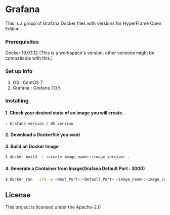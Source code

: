# Grafana

This is a group of Grafana Docker files with versions for HyperFrame Open Edition.

### Prerequisites

Docker 19.03.12 (This is a workspace's version, other versions might be compatiable with this.)

### Set up Info
1) OS : CentOS 7
2) Grafana : Grafana 7.0.5

### Installing

#### 1. Check your desired state of an image you will create.

    : Grafana version / OS version

#### 2. Download a Dockerfile you want

#### 3. Build an Docker Image
```bash
$ docker build -t <create image_name>:<image_version> .
```
#### 4. Generate a Container from Image(Grafana Default Port : 3000)
```bash
$ docker run  -itd -p <Host_Port>:<Default_Port> <image_name>:<image_version> --name <container_name> --privileged -v /sys/fs/cgroup:/sys/fs/cgroup /usr/sbin/init
```

## License

This project is licensed under the Apache-2.0
